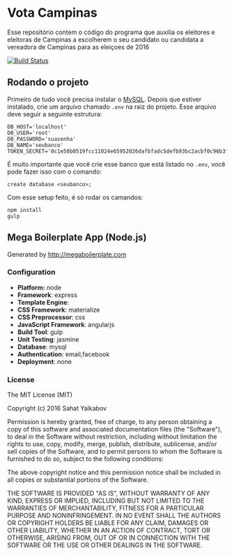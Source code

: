 # Vota Campinas
Esse repositório contem o código do programa que auxilia os eleitores e eleitoras de Campinas a escolherem o seu candidato ou candidata a vereadora de Campinas para as eleiçoes de 2016

[![Build Status](https://travis-ci.org/Minhacps/VotaCampinas.svg?branch=master)](https://travis-ci.org/Minhacps/VotaCampinas)

## Rodando o projeto
Primeiro de tudo você precisa instalar o [MySQL](https://github.com/sahat/megaboilerplate#mysql).
Depois que estiver instalado, crie um arquivo chamado `.env` na raiz do projeto. Esse arquivo deve seguir a seguinte estrutura:
```
DB_HOST='localhost'
DB_USER='root'
DB_PASSWORD='suasenha'
DB_NAME='seubanco'
TOKEN_SECRET='0c1e50b0519fcc11024e65952026dafbfadc5defb93bc2acbf0c96b3fb9a0b02'
```
É muito importante que você crie esse banco que está listado no `.env`, você pode fazer isso com o comando:
```
create database <seubanco>;
```
Com esse setup feito, é só rodar os camandos:
```
npm install
gulp
```

## Mega Boilerplate App (Node.js)

Generated by http://megaboilerplate.com

### Configuration
- **Platform:** node
- **Framework**: express
- **Template Engine**:
- **CSS Framework**: materialize
- **CSS Preprocessor**: css
- **JavaScript Framework**: angularjs
- **Build Tool**: gulp
- **Unit Testing**: jasmine
- **Database**: mysql
- **Authentication**: email,facebook
- **Deployment**: none

### License
The MIT License (MIT)

Copyright (c) 2016 Sahat Yalkabov

Permission is hereby granted, free of charge, to any person obtaining a copy of this software and associated documentation files (the "Software"), to deal in the Software without restriction, including without limitation the rights to use, copy, modify, merge, publish, distribute, sublicense, and/or sell copies of the Software, and to permit persons to whom the Software is furnished to do so, subject to the following conditions:

The above copyright notice and this permission notice shall be included in all copies or substantial portions of the Software.

THE SOFTWARE IS PROVIDED "AS IS", WITHOUT WARRANTY OF ANY KIND, EXPRESS OR IMPLIED, INCLUDING BUT NOT LIMITED TO THE WARRANTIES OF MERCHANTABILITY, FITNESS FOR A PARTICULAR PURPOSE AND NONINFRINGEMENT. IN NO EVENT SHALL THE AUTHORS OR COPYRIGHT HOLDERS BE LIABLE FOR ANY CLAIM, DAMAGES OR OTHER LIABILITY, WHETHER IN AN ACTION OF CONTRACT, TORT OR OTHERWISE, ARISING FROM, OUT OF OR IN CONNECTION WITH THE SOFTWARE OR THE USE OR OTHER DEALINGS IN THE SOFTWARE.
